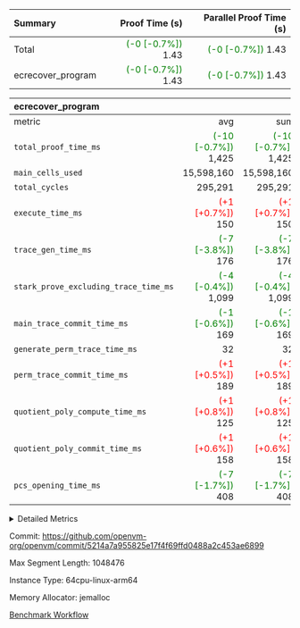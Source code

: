 | Summary | Proof Time (s) | Parallel Proof Time (s) |
|:---|---:|---:|
| Total | <span style='color: green'>(-0 [-0.7%])</span> 1.43 | <span style='color: green'>(-0 [-0.7%])</span> 1.43 |
| ecrecover_program | <span style='color: green'>(-0 [-0.7%])</span> 1.43 | <span style='color: green'>(-0 [-0.7%])</span> 1.43 |


| ecrecover_program |||||
|:---|---:|---:|---:|---:|
|metric|avg|sum|max|min|
| `total_proof_time_ms ` | <span style='color: green'>(-10 [-0.7%])</span> 1,425 | <span style='color: green'>(-10 [-0.7%])</span> 1,425 | <span style='color: green'>(-10 [-0.7%])</span> 1,425 | <span style='color: green'>(-10 [-0.7%])</span> 1,425 |
| `main_cells_used     ` |  15,598,160 |  15,598,160 |  15,598,160 |  15,598,160 |
| `total_cycles        ` |  295,291 |  295,291 |  295,291 |  295,291 |
| `execute_time_ms     ` | <span style='color: red'>(+1 [+0.7%])</span> 150 | <span style='color: red'>(+1 [+0.7%])</span> 150 | <span style='color: red'>(+1 [+0.7%])</span> 150 | <span style='color: red'>(+1 [+0.7%])</span> 150 |
| `trace_gen_time_ms   ` | <span style='color: green'>(-7 [-3.8%])</span> 176 | <span style='color: green'>(-7 [-3.8%])</span> 176 | <span style='color: green'>(-7 [-3.8%])</span> 176 | <span style='color: green'>(-7 [-3.8%])</span> 176 |
| `stark_prove_excluding_trace_time_ms` | <span style='color: green'>(-4 [-0.4%])</span> 1,099 | <span style='color: green'>(-4 [-0.4%])</span> 1,099 | <span style='color: green'>(-4 [-0.4%])</span> 1,099 | <span style='color: green'>(-4 [-0.4%])</span> 1,099 |
| `main_trace_commit_time_ms` | <span style='color: green'>(-1 [-0.6%])</span> 169 | <span style='color: green'>(-1 [-0.6%])</span> 169 | <span style='color: green'>(-1 [-0.6%])</span> 169 | <span style='color: green'>(-1 [-0.6%])</span> 169 |
| `generate_perm_trace_time_ms` |  32 |  32 |  32 |  32 |
| `perm_trace_commit_time_ms` | <span style='color: red'>(+1 [+0.5%])</span> 189 | <span style='color: red'>(+1 [+0.5%])</span> 189 | <span style='color: red'>(+1 [+0.5%])</span> 189 | <span style='color: red'>(+1 [+0.5%])</span> 189 |
| `quotient_poly_compute_time_ms` | <span style='color: red'>(+1 [+0.8%])</span> 125 | <span style='color: red'>(+1 [+0.8%])</span> 125 | <span style='color: red'>(+1 [+0.8%])</span> 125 | <span style='color: red'>(+1 [+0.8%])</span> 125 |
| `quotient_poly_commit_time_ms` | <span style='color: red'>(+1 [+0.6%])</span> 158 | <span style='color: red'>(+1 [+0.6%])</span> 158 | <span style='color: red'>(+1 [+0.6%])</span> 158 | <span style='color: red'>(+1 [+0.6%])</span> 158 |
| `pcs_opening_time_ms ` | <span style='color: green'>(-7 [-1.7%])</span> 408 | <span style='color: green'>(-7 [-1.7%])</span> 408 | <span style='color: green'>(-7 [-1.7%])</span> 408 | <span style='color: green'>(-7 [-1.7%])</span> 408 |



<details>
<summary>Detailed Metrics</summary>

| group | num_segments | keygen_time_ms | commit_exe_time_ms |
| --- | --- | --- | --- |
| ecrecover_program | 1 | 917 | 7 | 

| group | air_name | quotient_deg | interactions | constraints |
| --- | --- | --- | --- | --- |
| ecrecover_program | AccessAdapterAir<16> | 2 | 5 | 12 | 
| ecrecover_program | AccessAdapterAir<2> | 2 | 5 | 12 | 
| ecrecover_program | AccessAdapterAir<32> | 2 | 5 | 12 | 
| ecrecover_program | AccessAdapterAir<4> | 2 | 5 | 12 | 
| ecrecover_program | AccessAdapterAir<8> | 2 | 5 | 12 | 
| ecrecover_program | BitwiseOperationLookupAir<8> | 2 | 2 | 4 | 
| ecrecover_program | KeccakVmAir | 2 | 321 | 4,513 | 
| ecrecover_program | MemoryMerkleAir<8> | 2 | 4 | 39 | 
| ecrecover_program | PersistentBoundaryAir<8> | 2 | 3 | 7 | 
| ecrecover_program | PhantomAir | 2 | 3 | 5 | 
| ecrecover_program | Poseidon2PeripheryAir<BabyBearParameters>, 1> | 2 | 1 | 286 | 
| ecrecover_program | ProgramAir | 1 | 1 | 4 | 
| ecrecover_program | RangeTupleCheckerAir<2> | 1 | 1 | 4 | 
| ecrecover_program | Rv32HintStoreAir | 2 | 18 | 28 | 
| ecrecover_program | VariableRangeCheckerAir | 1 | 1 | 4 | 
| ecrecover_program | VmAirWrapper<Rv32BaseAluAdapterAir, BaseAluCoreAir<4, 8> | 2 | 20 | 37 | 
| ecrecover_program | VmAirWrapper<Rv32BaseAluAdapterAir, LessThanCoreAir<4, 8> | 2 | 18 | 40 | 
| ecrecover_program | VmAirWrapper<Rv32BaseAluAdapterAir, ShiftCoreAir<4, 8> | 2 | 24 | 91 | 
| ecrecover_program | VmAirWrapper<Rv32BranchAdapterAir, BranchEqualCoreAir<4> | 2 | 11 | 20 | 
| ecrecover_program | VmAirWrapper<Rv32BranchAdapterAir, BranchLessThanCoreAir<4, 8> | 2 | 13 | 35 | 
| ecrecover_program | VmAirWrapper<Rv32CondRdWriteAdapterAir, Rv32JalLuiCoreAir> | 2 | 10 | 18 | 
| ecrecover_program | VmAirWrapper<Rv32IsEqualModAdapterAir<2, 1, 32, 32>, ModularIsEqualCoreAir<32, 4, 8> | 2 | 25 | 225 | 
| ecrecover_program | VmAirWrapper<Rv32JalrAdapterAir, Rv32JalrCoreAir> | 2 | 16 | 20 | 
| ecrecover_program | VmAirWrapper<Rv32LoadStoreAdapterAir, LoadSignExtendCoreAir<4, 8> | 2 | 18 | 33 | 
| ecrecover_program | VmAirWrapper<Rv32LoadStoreAdapterAir, LoadStoreCoreAir<4> | 2 | 17 | 40 | 
| ecrecover_program | VmAirWrapper<Rv32MultAdapterAir, DivRemCoreAir<4, 8> | 2 | 25 | 84 | 
| ecrecover_program | VmAirWrapper<Rv32MultAdapterAir, MulHCoreAir<4, 8> | 2 | 24 | 31 | 
| ecrecover_program | VmAirWrapper<Rv32MultAdapterAir, MultiplicationCoreAir<4, 8> | 2 | 19 | 19 | 
| ecrecover_program | VmAirWrapper<Rv32RdWriteAdapterAir, Rv32AuipcCoreAir> | 2 | 12 | 14 | 
| ecrecover_program | VmAirWrapper<Rv32VecHeapAdapterAir<1, 2, 2, 32, 32>, FieldExpressionCoreAir> | 2 | 415 | 480 | 
| ecrecover_program | VmAirWrapper<Rv32VecHeapAdapterAir<2, 1, 1, 32, 32>, FieldExpressionCoreAir> | 2 | 158 | 190 | 
| ecrecover_program | VmAirWrapper<Rv32VecHeapAdapterAir<2, 2, 2, 32, 32>, FieldExpressionCoreAir> | 2 | 428 | 457 | 
| ecrecover_program | VmConnectorAir | 2 | 5 | 10 | 

| group | air_name | segment | rows | prep_cols | perm_cols | main_cols | cells |
| --- | --- | --- | --- | --- | --- | --- | --- |
| ecrecover_program | AccessAdapterAir<16> | 0 | 16,384 |  | 16 | 25 | 671,744 | 
| ecrecover_program | AccessAdapterAir<32> | 0 | 8,192 |  | 16 | 41 | 466,944 | 
| ecrecover_program | AccessAdapterAir<4> | 0 | 64 |  | 16 | 13 | 1,856 | 
| ecrecover_program | AccessAdapterAir<8> | 0 | 32,768 |  | 16 | 17 | 1,081,344 | 
| ecrecover_program | BitwiseOperationLookupAir<8> | 0 | 65,536 | 3 | 8 | 2 | 655,360 | 
| ecrecover_program | KeccakVmAir | 0 | 128 |  | 1,056 | 3,163 | 540,032 | 
| ecrecover_program | MemoryMerkleAir<8> | 0 | 4,096 |  | 16 | 32 | 196,608 | 
| ecrecover_program | PersistentBoundaryAir<8> | 0 | 4,096 |  | 12 | 20 | 131,072 | 
| ecrecover_program | PhantomAir | 0 | 16 |  | 12 | 6 | 288 | 
| ecrecover_program | Poseidon2PeripheryAir<BabyBearParameters>, 1> | 0 | 4,096 |  | 8 | 300 | 1,261,568 | 
| ecrecover_program | ProgramAir | 0 | 16,384 |  | 8 | 10 | 294,912 | 
| ecrecover_program | RangeTupleCheckerAir<2> | 0 | 524,288 | 2 | 8 | 1 | 4,718,592 | 
| ecrecover_program | Rv32HintStoreAir | 0 | 256 |  | 44 | 32 | 19,456 | 
| ecrecover_program | VariableRangeCheckerAir | 0 | 262,144 | 2 | 8 | 1 | 2,359,296 | 
| ecrecover_program | VmAirWrapper<Rv32BaseAluAdapterAir, BaseAluCoreAir<4, 8> | 0 | 131,072 |  | 52 | 36 | 11,534,336 | 
| ecrecover_program | VmAirWrapper<Rv32BaseAluAdapterAir, LessThanCoreAir<4, 8> | 0 | 4,096 |  | 40 | 37 | 315,392 | 
| ecrecover_program | VmAirWrapper<Rv32BaseAluAdapterAir, ShiftCoreAir<4, 8> | 0 | 16,384 |  | 52 | 53 | 1,720,320 | 
| ecrecover_program | VmAirWrapper<Rv32BranchAdapterAir, BranchEqualCoreAir<4> | 0 | 16,384 |  | 28 | 26 | 884,736 | 
| ecrecover_program | VmAirWrapper<Rv32BranchAdapterAir, BranchLessThanCoreAir<4, 8> | 0 | 32,768 |  | 32 | 32 | 2,097,152 | 
| ecrecover_program | VmAirWrapper<Rv32CondRdWriteAdapterAir, Rv32JalLuiCoreAir> | 0 | 8,192 |  | 28 | 18 | 376,832 | 
| ecrecover_program | VmAirWrapper<Rv32IsEqualModAdapterAir<2, 1, 32, 32>, ModularIsEqualCoreAir<32, 4, 8> | 0 | 4,096 |  | 56 | 166 | 909,312 | 
| ecrecover_program | VmAirWrapper<Rv32JalrAdapterAir, Rv32JalrCoreAir> | 0 | 8,192 |  | 36 | 28 | 524,288 | 
| ecrecover_program | VmAirWrapper<Rv32LoadStoreAdapterAir, LoadSignExtendCoreAir<4, 8> | 0 | 4,096 |  | 52 | 36 | 360,448 | 
| ecrecover_program | VmAirWrapper<Rv32LoadStoreAdapterAir, LoadStoreCoreAir<4> | 0 | 131,072 |  | 52 | 41 | 12,189,696 | 
| ecrecover_program | VmAirWrapper<Rv32MultAdapterAir, DivRemCoreAir<4, 8> | 0 | 8 |  | 72 | 59 | 1,048 | 
| ecrecover_program | VmAirWrapper<Rv32MultAdapterAir, MultiplicationCoreAir<4, 8> | 0 | 4,096 |  | 52 | 31 | 339,968 | 
| ecrecover_program | VmAirWrapper<Rv32RdWriteAdapterAir, Rv32AuipcCoreAir> | 0 | 4,096 |  | 28 | 20 | 196,608 | 
| ecrecover_program | VmAirWrapper<Rv32VecHeapAdapterAir<1, 2, 2, 32, 32>, FieldExpressionCoreAir> | 0 | 2,048 |  | 836 | 547 | 2,832,384 | 
| ecrecover_program | VmAirWrapper<Rv32VecHeapAdapterAir<2, 1, 1, 32, 32>, FieldExpressionCoreAir> | 0 | 32 |  | 320 | 263 | 18,656 | 
| ecrecover_program | VmAirWrapper<Rv32VecHeapAdapterAir<2, 2, 2, 32, 32>, FieldExpressionCoreAir> | 0 | 1,024 |  | 860 | 625 | 1,520,640 | 
| ecrecover_program | VmConnectorAir | 0 | 2 | 1 | 16 | 5 | 42 | 

| group | segment | trace_gen_time_ms | total_proof_time_ms | total_cycles | total_cells | stark_prove_excluding_trace_time_ms | quotient_poly_compute_time_ms | quotient_poly_commit_time_ms | perm_trace_commit_time_ms | pcs_opening_time_ms | main_trace_commit_time_ms | main_cells_used | generate_perm_trace_time_ms | execute_time_ms |
| --- | --- | --- | --- | --- | --- | --- | --- | --- | --- | --- | --- | --- | --- | --- |
| ecrecover_program | 0 | 176 | 1,425 | 295,291 | 48,240,457 | 1,099 | 125 | 158 | 189 | 408 | 169 | 15,598,160 | 32 | 150 | 

| group | segment | trace_height_constraint | weighted_sum | threshold |
| --- | --- | --- | --- | --- |
| ecrecover_program | 0 | 0 | 736,214 | 2,013,265,921 | 
| ecrecover_program | 0 | 1 | 2,273,180 | 2,013,265,921 | 
| ecrecover_program | 0 | 2 | 368,107 | 2,013,265,921 | 
| ecrecover_program | 0 | 3 | 3,796,961 | 2,013,265,921 | 
| ecrecover_program | 0 | 4 | 16,384 | 2,013,265,921 | 
| ecrecover_program | 0 | 5 | 8,192 | 2,013,265,921 | 
| ecrecover_program | 0 | 6 | 882,866 | 2,013,265,921 | 
| ecrecover_program | 0 | 7 | 16,448 | 2,013,265,921 | 
| ecrecover_program | 0 | 8 | 9,036,336 | 2,013,265,921 | 

</details>


Commit: https://github.com/openvm-org/openvm/commit/5214a7a955825e17f4f69ffd0488a2c453ae6899

Max Segment Length: 1048476

Instance Type: 64cpu-linux-arm64

Memory Allocator: jemalloc

[Benchmark Workflow](https://github.com/openvm-org/openvm/actions/runs/13959423515)
